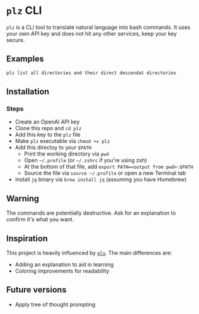 # `plz` CLI

`plz` is a CLI tool to translate natural language into bash commands. It uses your own API key and does not hit any other services, keep your key secure.

## Examples

```bash
plz list all directories and their direct descendat directories
```

## Installation

### Steps

- Create an OpenAI API key
- Clone this repo and `cd plz`
- Add this key to the `plz` file
- Make `plz` executable via `chmod +x plz`
- Add this directoy to your `$PATH`
  - Print the working directory via `pwd`
  - Open `~/.profile` (or `~/.zshrc` if you're using zsh)
  - At the bottom of that file, add `export PATH=<output from pwd>:$PATH`
  - Source the file via `source ~/.profile` or open a new Terminal tab
- Install `jq` binary via `brew install jq` (assuming you have Homebrew)

## Warning

The commands are potentially destructive. Ask for an explanation to confirm it's what you want.

## Inspiration

This project is heavily influenced by [`pls`](https://github.com/MxDkl/pls). The main differences are:

- Adding an explanation to aid in learning
- Coloring improvements for readability

## Future versions

- Apply tree of thought prompting
